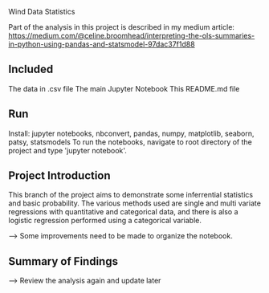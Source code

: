 Wind Data Statistics

Part of the analysis in this project is described in my medium article:
https://medium.com/@celine.broomhead/interpreting-the-ols-summaries-in-python-using-pandas-and-statsmodel-97dac37f1d88


## Included
The data in .csv file
The main Jupyter Notebook 
This README.md file


## Run
Install: jupyter notebooks, nbconvert, pandas, numpy, matplotlib, seaborn, patsy, statsmodels
To run the notebooks, navigate to root directory of the project and type 'jupyter notebook'. 


## Project Introduction
This branch of the project aims to demonstrate some inferrential statistics and basic probability. The various methods used are single and multi variate regressions with quantitative and categorical data, and there is also a logistic regression performed using a categorical variable. 

--> Some improvements need to be made to organize the notebook.


## Summary of Findings

--> Review the analysis again and update later